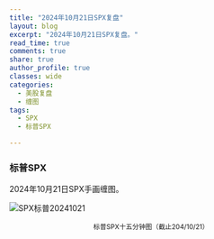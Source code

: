 ```yaml
---
title: "2024年10月21日SPX复盘"
layout: blog
excerpt: "2024年10月21日SPX复盘。"
read_time: true
comments: true
share: true
author_profile: true
classes: wide
categories:
  - 美股复盘
  - 缠图
tags:
  - SPX
  - 标普SPX

---
```


### 标普SPX

2024年10月21日SPX手画缠图。

![SPX标普20241021](https://image.olim.cc/2024b/2024-10-21-SPX-mi5.jpg)
<small><center>标普SPX十五分钟图（截止204/10/21）</center></small>　


